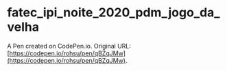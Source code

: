 # fatec_ipi_noite_2020_pdm_jogo_da_velha

A Pen created on CodePen.io. Original URL: [https://codepen.io/rohsu/pen/qBZqJMw](https://codepen.io/rohsu/pen/qBZqJMw).


